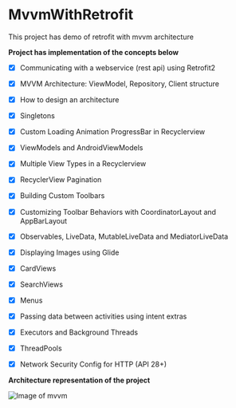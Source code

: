 # MvvmWithRetrofit
This project has demo of retrofit with mvvm architecture

**Project has implementation of the concepts below** 

- [x]  Communicating with a webservice (rest api) using Retrofit2
- [x]  MVVM Architecture: ViewModel, Repository, Client structure
- [x]  How to design an architecture
- [x]  Singletons
- [x]  Custom Loading Animation ProgressBar in Recyclerview
- [x]  ViewModels and AndroidViewModels
- [x]  Multiple View Types in a Recyclerview
- [x]  RecyclerView Pagination
- [x]  Building Custom Toolbars
- [x] Customizing Toolbar Behaviors with CoordinatorLayout and AppBarLayout
- [x]  Observables, LiveData, MutableLiveData and MediatorLiveData
- [x]  Displaying Images using Glide
- [x]  CardViews
- [x]  SearchViews
- [x]  Menus
- [x]  Passing data between activities using intent extras
- [x]  Executors and Background Threads
- [x]  ThreadPools
- [x]  Network Security Config for HTTP (API 28+)


**Architecture representation of the project**

![Image of mvvm](https://developer.android.com/topic/libraries/architecture/images/final-architecture.png)
